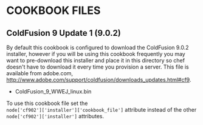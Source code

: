 COOKBOOK FILES
==============

ColdFusion 9 Update 1 (9.0.2) 
-----------------------------
By default this cookbook is configured to download the ColdFusion 
9.0.2 installer, however if you will be using this cookbook 
frequently you may want to pre-download this installer and place it 
in this directory so chef doesn't have to download it every time 
you provision a server. This file is available from adobe.com, 
http://www.adobe.com/support/coldfusion/downloads_updates.html#cf9.

* ColdFusion_9_WWEJ_linux.bin

To use this cookbook file set the  
`node['cf902']['installer']['cookbook_file']` attribute instead of the other `node['cf902']['installer']` attributes.
